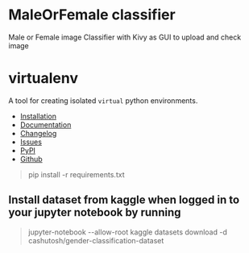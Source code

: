 # MaleOrFemale classifier 
Male or Female image Classifier with Kivy as GUI to upload and check image

# virtualenv

A tool for creating isolated `virtual` python environments.

- [Installation](https://virtualenv.pypa.io/en/latest/installation.html)
- [Documentation](https://virtualenv.pypa.io)
- [Changelog](https://virtualenv.pypa.io/en/latest/changelog.html)
- [Issues](https://github.com/pypa/virtualenv/issues)
- [PyPI](https://pypi.org/project/virtualenv)
- [Github](https://github.com/pypa/virtualenv)

> pip install -r requirements.txt

## Install dataset from kaggle when logged in to your jupyter notebook by running

>jupyter-notebook --allow-root
>kaggle datasets download -d cashutosh/gender-classification-dataset
